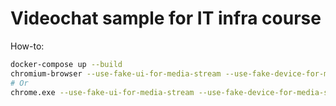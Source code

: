 # Videochat sample for IT infra course

How-to:
```bash
docker-compose up --build
chromium-browser --use-fake-ui-for-media-stream --use-fake-device-for-media-stream
# Or
chrome.exe --use-fake-ui-for-media-stream --use-fake-device-for-media-stream
```
